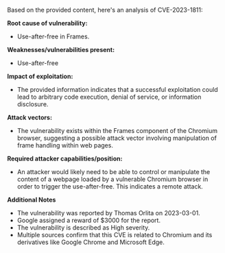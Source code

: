 Based on the provided content, here's an analysis of CVE-2023-1811:

**Root cause of vulnerability:**
- Use-after-free in Frames.

**Weaknesses/vulnerabilities present:**
- Use-after-free

**Impact of exploitation:**
- The provided information indicates that a successful exploitation could lead to arbitrary code execution, denial of service, or information disclosure.

**Attack vectors:**
- The vulnerability exists within the Frames component of the Chromium browser, suggesting a possible attack vector involving manipulation of frame handling within web pages.

**Required attacker capabilities/position:**
- An attacker would likely need to be able to control or manipulate the content of a webpage loaded by a vulnerable Chromium browser in order to trigger the use-after-free. This indicates a remote attack.

**Additional Notes**
- The vulnerability was reported by Thomas Orlita on 2023-03-01.
- Google assigned a reward of $3000 for the report.
- The vulnerability is described as High severity.
- Multiple sources confirm that this CVE is related to Chromium and its derivatives like Google Chrome and Microsoft Edge.